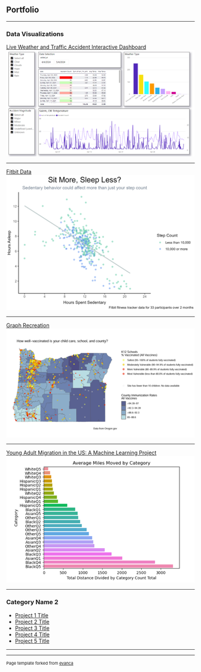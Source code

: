 ## Portfolio

---

### Data Visualizations

[Live Weather and Traffic Accident Interactive Dashboard](/pdf/Data_Engineering_Final_Project.pdf)
<img src="images/PowerBI Dashboard.png?raw=true"/>

---
[Fitbit Data](/pdf/FitBit_Presentation.pdf)
<img src="images/Sedentary Activity and Sleep.jpg?raw=true"/>

---
[Graph Recreation](/Graph_recreation_markdown.html)
<img src="images/Graph Recreation.png?raw=true"/>

---
[Young Adult Migration in the US: A Machine Learning Project](/ML_Final_Presentation.pdf)
<img src="images/EDA NEW.png?raw=true"/>

---

### Category Name 2

- [Project 1 Title](http://example.com/)
- [Project 2 Title](http://example.com/)
- [Project 3 Title](http://example.com/)
- [Project 4 Title](http://example.com/)
- [Project 5 Title](http://example.com/)

---




---
<p style="font-size:11px">Page template forked from <a href="https://github.com/evanca/quick-portfolio">evanca</a></p>
<!-- Remove above link if you don't want to attibute -->
